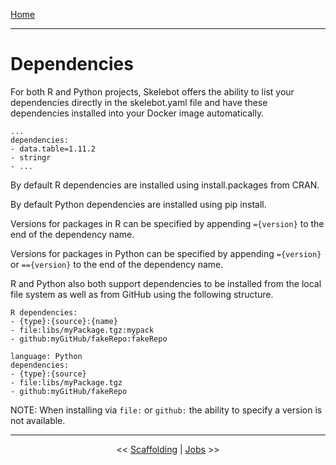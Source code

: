 [Home](index.md)

---

# Dependencies

For both R and Python projects, Skelebot offers the ability to list your dependencies directly in the skelebot.yaml file and have these dependencies installed into your Docker image automatically.

```
...
dependencies:
- data.table=1.11.2
- stringr
- ...
```

By default R dependencies are installed using install.packages from CRAN.

By default Python dependencies are installed using pip install.

Versions for packages in R can be specified by appending `={version}` to the end of the dependency name.

Versions for packages in Python can be specified by appending `={version}` or `=={version}` to the end of the dependency name.

R and Python also both support dependencies to be installed from the local file system as well as from GitHub using the following structure.

```
R dependencies:
- {type}:{source}:{name}
- file:libs/myPackage.tgz:mypack
- github:myGitHub/fakeRepo:fakeRepo
```

```
language: Python
dependencies:
- {type}:{source}
- file:libs/myPackage.tgz
- github:myGitHub/fakeRepo
```

NOTE: When installing via `file:` or `github:` the ability to specify a version is not available.

---

<center><< <a href="scaffolding.html">Scaffolding</a>  |  <a href="jobs.html">Jobs</a> >></center>
